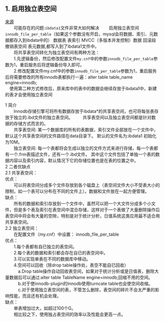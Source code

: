 ## 1. 启用独立表空间
[来源](https://www.cnblogs.com/microtiger/p/7690971.html, "https://www.cnblogs.com/microtiger/p/7690971.html")  
&#8194;&#8194;&#8194;&#8194;可能存在的问题:`ibdata1`文件非常大如何解决
&#8194;&#8194;&#8194;&#8194;启用独立表空间`innodb_file_per_table`（如果这个参数没有开启，mysql会将数据、索引、元数据都存入到ibdata中的） 数据表 表索引 MVCC（多版本并发控制）数据 回滚段 撤销表空间 表元数据,都写入到了ibdata1文件中。  
&#8194;&#8194;&#8194;&#8194;将共享表空间转化为独立表空间有两种方法：  
    &#8194;&#8194;&#8194;&#8194;1.先逻辑备份，然后修改配置文件`my.cnf`中的参数`innodb_file_per_table`参数为1，重启服务后将逻辑备份导入即可。  
    &#8194;&#8194;&#8194;&#8194;2.修改配置文件my.cnf中的参数`innodb_file_per_table`参数为1，重启服务后将需要修改的所有innodb表都执行一遍：alter table table_name engine=innodb;  
&#8194;&#8194;使用第二种方式修改后，原来库中的表中的数据会继续存放于ibdata1中，新建的表才会使用独立表空间

1 简介  
    &#8194;&#8194;&#8194;&#8194;Innodb存储引擎可将所有数据存放于ibdata*的共享表空间，也可将每张表存放于独立的.ibd文件的独立表空间。 
    &#8194;&#8194;&#8194;&#8194;共享表空间以及独立表空间都是针对数据的存储方式而言的。  
    &#8194;&#8194;&#8194;&#8194;共享表空间:  某一个数据库的所有的表数据，索引文件全部放在一个文件中，默认这个共享表空间的文件路径在data目录下。 默认的文件名为:ibdata1  初始化为10M。  
    &#8194;&#8194;&#8194;&#8194;独立表空间:  每一个表都将会生成以独立的文件方式来进行存储，每一个表都有一个.frm表描述文件，还有一个.ibd文件。 其中这个文件包括了单独一个表的数据内容以及索引内容，默认情况下它的存储位置也是在表的位置之中。  
2 二者优缺点  
    2.1 共享表空间：  
    优点：  
    &#8194;&#8194;&#8194;&#8194;可以将表空间分成多个文件存放到各个磁盘上（表空间文件大小不受表大小的限制，如一个表可以分布在不同的文件上）。数据和文件放在一起方便管理。  
    缺点：  
    &#8194;&#8194;&#8194;&#8194;所有的数据和索引存放到一个文件中，虽然可以把一个大文件分成多个小文件，但是多个表及索引在表空间中混合存储，这样对于一个表做了大量删除操作后表空间中将会有大量的空隙，特别是对于统计分析，日值系统这类应用最不适合用共享表空间。  
    2.2 独立表空间：  
    &#8194;&#8194;&#8194;&#8194;在配置文件（my.cnf）中设置： innodb_file_per_table  
    优点：  
    &#8194;&#8194;&#8194;&#8194;1.每个表都有自已独立的表空间。  
    &#8194;&#8194;&#8194;&#8194;2.每个表的数据和索引都会存在自已的表空间中。  
    &#8194;&#8194;&#8194;&#8194;3.可以实现单表在不同的数据库中移动。  
    &#8194;&#8194;&#8194;&#8194;4.空间可以回收（除drop table操作处，表空不能自已回收）  
        &#8194;&#8194;&#8194;&#8194;&#8194;&#8194;a.Drop table操作自动回收表空间，如果对于统计分析或是日值表，删除大量数据后可以通过:alter table TableName engine=innodb;回缩不用的空间。  
        &#8194;&#8194;&#8194;&#8194;&#8194;&#8194;b.对于使innodb-plugin的Innodb使用turncate table也会使空间收缩。  
        &#8194;&#8194;&#8194;&#8194;&#8194;&#8194;c.对于使用独立表空间的表，不管怎么删除，表空间的碎片不会太严重的影响性能，而且还有机会处理。  
    缺点：  
    &#8194;&#8194;&#8194;&#8194;单表增加过大，如超过100个G。  
    &#8194;&#8194;&#8194;&#8194;相比较之下，使用独占表空间的效率以及性能会更高一点。  
